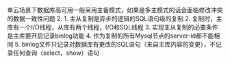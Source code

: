 单云场景下数据库高可用一般采用主备模式，如果是多主模式的话会面临修改冲突的数据一致性问题
2. 1. 主从复制是异步的逻辑的SQL语句级的复制
2. 复制时，主库有一个I/O线程，从库有两个线程，I/O和SQL线程
3. 实现主从复制的必要条件是主库要开启记录binlog功能
4. 作为复制的所有Mysql节点的server-id都不能相同
5. binlog文件只记录对数据库有更改的SQL语句（来自主库内容的变更），不记录任何查询（select，show）语句